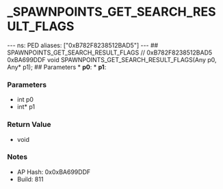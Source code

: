 # _SPAWNPOINTS_GET_SEARCH_RESULT_FLAGS

--- ns: PED aliases: ["0xB782F8238512BAD5"] --- ## SPAWNPOINTS_GET_SEARCH_RESULT_FLAGS  // 0xB782F8238512BAD5 0xBA699DDF void SPAWNPOINTS_GET_SEARCH_RESULT_FLAGS(Any p0, Any* p1);  ## Parameters * **p0**: * **p1**:

### Parameters
* int p0
* int* p1

### Return Value
* void

### Notes
* AP Hash: 0x0xBA699DDF
* Build: 811

